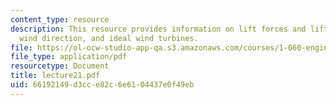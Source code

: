 ```yaml
---
content_type: resource
description: This resource provides information on lift forces and lift coefficient,
  wind direction, and ideal wind turbines.
file: https://ol-ocw-studio-app-qa.s3.amazonaws.com/courses/1-060-engineering-mechanics-ii-spring-2006/66192149d3cce82c6e6104437e0f49eb_lecture21.pdf
file_type: application/pdf
resourcetype: Document
title: lecture21.pdf
uid: 66192149-d3cc-e82c-6e61-04437e0f49eb
---
```

